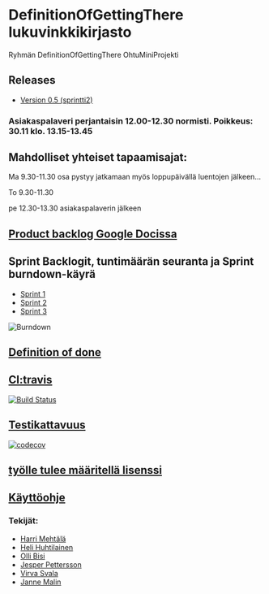 # DefinitionOfGettingThere lukuvinkkikirjasto
Ryhmän DefinitionOfGettingThere OhtuMiniProjekti

## Releases

- [Version 0.5 (sprintti2)](https://github.com/wood101/DefinitionOfDone-Lukuvinkkikirjasto/releases/tag/sprintti2)

### Asiakaspalaveri perjantaisin 12.00-12.30 normisti. Poikkeus: 30.11 klo. 13.15-13.45

## Mahdolliset yhteiset tapaamisajat:

Ma 9.30-11.30   osa pystyy jatkamaan myös loppupäivällä luentojen jälkeen…

To  9.30-11.30

pe 12.30-13.30  asiakaspalaverin jälkeen


## [Product backlog Google Docissa](https://docs.google.com/spreadsheets/d/1O1Wx9K8pMFfu_qx0O7vAwgkPlIZMfkedQ_htNHWB_vM/edit#gid=1)

## Sprint Backlogit, tuntimäärän seuranta ja Sprint burndown-käyrä
- [Sprint 1](https://docs.google.com/spreadsheets/d/1O1Wx9K8pMFfu_qx0O7vAwgkPlIZMfkedQ_htNHWB_vM/edit#gid=0)
- [Sprint 2](https://docs.google.com/spreadsheets/d/1O1Wx9K8pMFfu_qx0O7vAwgkPlIZMfkedQ_htNHWB_vM/edit#gid=8)
- [Sprint 3](https://docs.google.com/spreadsheets/d/1O1Wx9K8pMFfu_qx0O7vAwgkPlIZMfkedQ_htNHWB_vM/edit#gid=9)

![Burndown](https://docs.google.com/spreadsheets/d/e/2PACX-1vTwiW73bz3xJJ_O7aSzIQp0EG4SxYkBAQRtRdOOR62CW1Xr14Pwmu-S_C0F0OWvfpb6QeqwDv1VbTVv/pubchart?oid=14&format=image)

## [Definition of done](https://github.com/wood101/DefinitionOfDone-Lukuvinkkikirjasto/blob/master/Dokumentaatio/DefinitionOfDone.md)

## [CI:travis](https://travis-ci.com/wood101/DefinitionOfDone-Lukuvinkkikirjasto)
[![Build Status](https://travis-ci.com/wood101/DefinitionOfDone-Lukuvinkkikirjasto.svg?branch=master)](https://travis-ci.com/wood101/DefinitionOfDone-Lukuvinkkikirjasto)

## [Testikattavuus](https://codecov.io/gh/wood101/DefinitionOfDone-Lukuvinkkikirjasto) 
[![codecov](https://codecov.io/gh/wood101/DefinitionOfDone-Lukuvinkkikirjasto/branch/master/graph/badge.svg)](https://codecov.io/gh/wood101/DefinitionOfDone-Lukuvinkkikirjasto)

## [työlle tulee määritellä lisenssi]()

## [Käyttöohje](https://github.com/wood101/DefinitionOfDone-Lukuvinkkikirjasto/blob/master/Dokumentaatio/kaytto-ohje.md)

### Tekijät:

  - [Harri Mehtälä](https://github.com/hajame)
  - [Heli Huhtilainen](https://github.com/apndx)
  - [Olli Bisi](https://github.com/obisi)
  - [Jesper Pettersson](https://github.com/sadibo)
  - [Virva Svala](https://github.com/vsvala)
  - [Janne Malin](https://github.com/wood101)


